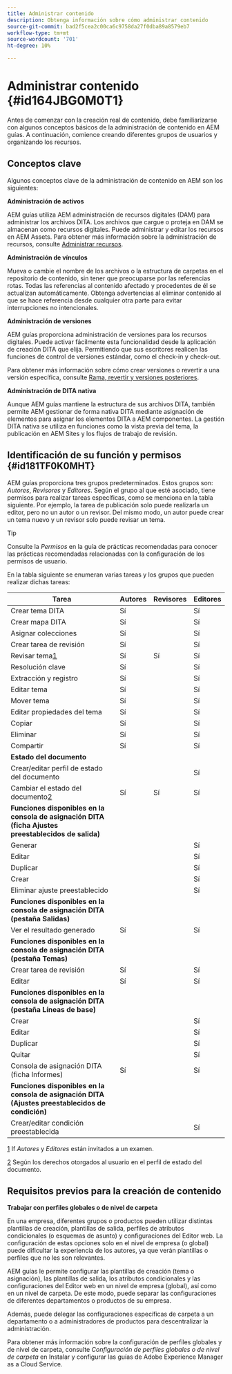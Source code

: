 ```yaml
---
title: Administrar contenido
description: Obtenga información sobre cómo administrar contenido
source-git-commit: bad2f5cea2c00ca6c9758da27f0dba89a8579eb7
workflow-type: tm+mt
source-wordcount: '701'
ht-degree: 10%

---
```



# Administrar contenido {#id164JBG0M0T1}

Antes de comenzar con la creación real de contenido, debe familiarizarse con algunos conceptos básicos de la administración de contenido en AEM guías. A continuación, comience creando diferentes grupos de usuarios y organizando los recursos.

## Conceptos clave

Algunos conceptos clave de la administración de contenido en AEM son los siguientes:

**Administración de activos**

AEM guías utiliza AEM administración de recursos digitales \(DAM\) para administrar los archivos DITA. Los archivos que cargue o proteja en DAM se almacenan como recursos digitales. Puede administrar y editar los recursos en AEM Assets. Para obtener más información sobre la administración de recursos, consulte [Administrar recursos](https://experienceleague.adobe.com/docs/experience-manager-cloud-service/content/assets/manage/manage-digital-assets.html?lang=en).

**Administración de vínculos**

Mueva o cambie el nombre de los archivos o la estructura de carpetas en el repositorio de contenido, sin tener que preocuparse por las referencias rotas. Todas las referencias al contenido afectado y procedentes de él se actualizan automáticamente. Obtenga advertencias al eliminar contenido al que se hace referencia desde cualquier otra parte para evitar interrupciones no intencionales.

**Administración de versiones**

AEM guías proporciona administración de versiones para los recursos digitales. Puede activar fácilmente esta funcionalidad desde la aplicación de creación DITA que elija. Permitiendo que sus escritores realicen las funciones de control de versiones estándar, como el check-in y check-out.

Para obtener más información sobre cómo crear versiones o revertir a una versión específica, consulte [Rama, revertir y versiones posteriores](web-editor-preview-topics.md#id193PG0Y051X).

**Administración de DITA nativa**

Aunque AEM guías mantiene la estructura de sus archivos DITA, también permite AEM gestionar de forma nativa DITA mediante asignación de elementos para asignar los elementos DITA a AEM componentes. La gestión DITA nativa se utiliza en funciones como la vista previa del tema, la publicación en AEM Sites y los flujos de trabajo de revisión.

## Identificación de su función y permisos {#id181TF0K0MHT}

AEM guías proporciona tres grupos predeterminados. Estos grupos son: *Autores*, *Revisores* y *Editores*. Según el grupo al que esté asociado, tiene permisos para realizar tareas específicas, como se menciona en la tabla siguiente. Por ejemplo, la tarea de publicación solo puede realizarla un editor, pero no un autor o un revisor. Del mismo modo, un autor puede crear un tema nuevo y un revisor solo puede revisar un tema.

>[!TIP]
>
> Consulte la *Permisos* en la guía de prácticas recomendadas para conocer las prácticas recomendadas relacionadas con la configuración de los permisos de usuario.

En la tabla siguiente se enumeran varias tareas y los grupos que pueden realizar dichas tareas:

| Tarea | Autores | Revisores | Editores |
|----|-------|---------|----------|
| Crear tema DITA | Sí |   | Sí |
| Crear mapa DITA | Sí |   | Sí |
| Asignar colecciones | Sí |   | Sí |
| Crear tarea de revisión | Sí |   | Sí |
| Revisar tema[1](#fntarg_1) | Sí | Sí | Sí |
| Resolución clave | Sí |   | Sí |
| Extracción y registro | Sí |   | Sí |
| Editar tema | Sí |   | Sí |
| Mover tema | Sí |   | Sí |
| Editar propiedades del tema | Sí |   | Sí |
| Copiar | Sí |   | Sí |
| Eliminar | Sí |   | Sí |
| Compartir | Sí |   | Sí |
| **Estado del documento** |
| Crear/editar perfil de estado del documento |   |   | Sí |
| Cambiar el estado del documento[2](#fntarg_2) | Sí | Sí | Sí |
| **Funciones disponibles en la consola de asignación DITA \(ficha Ajustes preestablecidos de salida\)** |
| Generar |   |   | Sí |
| Editar |   |   | Sí |
| Duplicar |   |   | Sí |
| Crear |   |   | Sí |
| Eliminar ajuste preestablecido |   |   | Sí |
| **Funciones disponibles en la consola de asignación DITA \(pestaña Salidas\)** |
| Ver el resultado generado | Sí |   | Sí |
| **Funciones disponibles en la consola de asignación DITA \(pestaña Temas\)** |
| Crear tarea de revisión | Sí |   | Sí |
| Editar | Sí |   | Sí |
| **Funciones disponibles en la consola de asignación DITA \(pestaña Líneas de base\)** |
| Crear |   |   | Sí |
| Editar |   |   | Sí |
| Duplicar |   |   | Sí |
| Quitar |   |   | Sí |
| Consola de asignación DITA \(ficha Informes\) | Sí |   | Sí |
| **Funciones disponibles en la consola de asignación DITA \(Ajustes preestablecidos de condición\)** |
| Crear/editar condición preestablecida |   |   | Sí |

[1](#fnsrc_1) If *Autores* y *Editores* están invitados a un examen.

[2](#fnsrc_2) Según los derechos otorgados al usuario en el perfil de estado del documento.

## Requisitos previos para la creación de contenido

**Trabajar con perfiles globales o de nivel de carpeta**

En una empresa, diferentes grupos o productos pueden utilizar distintas plantillas de creación, plantillas de salida, perfiles de atributos condicionales \(o esquemas de asunto\) y configuraciones del Editor web. La configuración de estas opciones solo en el nivel de empresa \(o global\) puede dificultar la experiencia de los autores, ya que verán plantillas o perfiles que no les son relevantes.

AEM guías le permite configurar las plantillas de creación \(tema o asignación\), las plantillas de salida, los atributos condicionales y las configuraciones del Editor web en un nivel de empresa \(global\), así como en un nivel de carpeta. De este modo, puede separar las configuraciones de diferentes departamentos o productos de su empresa.

Además, puede delegar las configuraciones específicas de carpeta a un departamento o a administradores de productos para descentralizar la administración.

Para obtener más información sobre la configuración de perfiles globales y de nivel de carpeta, consulte *Configuración de perfiles globales o de nivel de carpeta* en Instalar y configurar las guías de Adobe Experience Manager as a Cloud Service.





